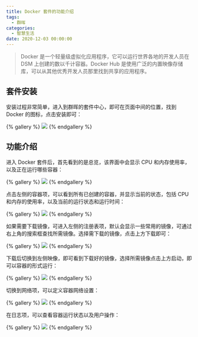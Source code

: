 ```yaml
---
title: Docker 套件的功能介绍
tags:
  - 群晖
categories:
  - 智慧生活
date: 2020-12-03 00:00:00
---
```


> Docker 是一个轻量级虚拟化应用程序，它可以运行世界各地的开发人员在 DSM 上创建的数以千计容器。Docker Hub 是使用广泛的内置映像存储库，可以从其他优秀开发人员那里找到共享的应用程序。

<!-- more -->

## 套件安装

安装过程非常简单，进入到群晖的套件中心，即可在页面中间的位置，找到 Docker 的图标，点击安装即可：

{% gallery %}
![](https://cdn.dusays.com/2020/12/288-1.jpg)
{% endgallery %}

## 功能介绍

进入 Docker 套件后，首先看到的是总览，该界面中会显示 CPU 和内存使用率，以及正在运行哪些容器：

{% gallery %}
![](https://cdn.dusays.com/2020/12/288-2.jpg)
{% endgallery %}

点击左侧的容器项，可以看到所有已创建的容器，并显示当前的状态，包括 CPU 和内存的使用率，以及当前的运行状态和运行时间：

{% gallery %}
![](https://cdn.dusays.com/2020/12/288-3.jpg)
{% endgallery %}

如果需要下载镜像，可进入左侧的注册表项，默认会显示一些常用的镜像，可通过右上角的搜索框查找所需镜像。选择需下载的镜像，点击上方下载即可：

{% gallery %}
![](https://cdn.dusays.com/2020/12/288-4.jpg)
{% endgallery %}

下载后切换到左侧映像，即可看到下载好的镜像，选择所需镜像点击上方启动，即可以容器的形式运行：

{% gallery %}
![](https://cdn.dusays.com/2020/12/288-5.jpg)
{% endgallery %}

切换到网络项，可以定义容器网络设置：

{% gallery %}
![](https://cdn.dusays.com/2020/12/288-6.jpg)
{% endgallery %}

在日志项，可以查看容器运行状态以及用户操作：

{% gallery %}
![](https://cdn.dusays.com/2020/12/288-7.jpg)
{% endgallery %}